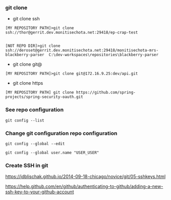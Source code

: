 
### git clone


* git clone ssh

```
[MY REPOSITORY PATH]>git clone ssh://thor@gerrit.dev.monitisechota.net:29418/ep-crap-test


[NOT REPO DIR]>git clone ssh://deroset@gerrit.dev.monitisechota.net:29418/monitisechota-mrs-blackberry-parser  C:\dev-workspaces\repositories\blackberry-parser

```

* git clone git@
```
[MY REPOSITORY PATH]>git clone git@172.16.9.25:dev/api.git
```

* git clone https

```
[MY REPOSITORY PATH] git clone https://github.com/spring-projects/spring-security-oauth.git
```


###  See repo configuration 
```
git config --list
```
###  Change git configuration repo configuration 


```
git config --global --edit
```

```
git config --global user.name "USER_USER"
```

###  Create SSH in git 

https://jdblischak.github.io/2014-09-18-chicago/novice/git/05-sshkeys.html

https://help.github.com/en/github/authenticating-to-github/adding-a-new-ssh-key-to-your-github-account
